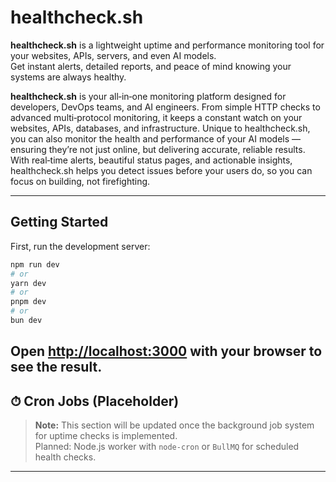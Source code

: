 # healthcheck.sh

**healthcheck.sh** is a lightweight uptime and performance monitoring tool for your websites, APIs, servers, and even AI models.  
Get instant alerts, detailed reports, and peace of mind knowing your systems are always healthy.

**healthcheck.sh** is your all‑in‑one monitoring platform designed for developers, DevOps teams, and AI engineers. From simple HTTP checks to advanced multi‑protocol monitoring, it keeps a constant watch on your websites, APIs, databases, and infrastructure. Unique to healthcheck.sh, you can also monitor the health and performance of your AI models — ensuring they’re not just online, but delivering accurate, reliable results. With real‑time alerts, beautiful status pages, and actionable insights, healthcheck.sh helps you detect issues before your users do, so you can focus on building, not firefighting.

---

## Getting Started

First, run the development server:

```bash
npm run dev
# or
yarn dev
# or
pnpm dev
# or
bun dev
```

Open [http://localhost:3000](http://localhost:3000) with your browser to see the result.
---

## ⏱ Cron Jobs (Placeholder)

> **Note:** This section will be updated once the background job system for uptime checks is implemented.  
> Planned: Node.js worker with `node-cron` or `BullMQ` for scheduled health checks.

---
